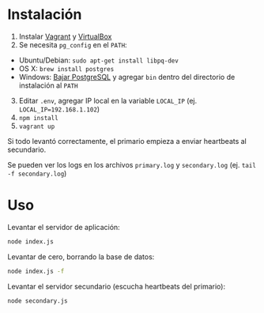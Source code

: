 Instalación
===========

1. Instalar [Vagrant](https://www.vagrantup.com/downloads) y [VirtualBox](https://www.virtualbox.org/wiki/Downloads)
2. Se necesita `pg_config` en el `PATH`:
  * Ubuntu/Debian: `sudo apt-get install libpq-dev`
  * OS X: `brew install postgres`
  * Windows: [Bajar PostgreSQL](http://www.postgresql.org/download/windows/) y agregar `bin` dentro del directorio de instalación al `PATH`
3. Editar `.env`, agregar IP local en la variable `LOCAL_IP` (ej. `LOCAL_IP=192.168.1.102`)
4. `npm install`
5. `vagrant up`

Si todo levantó correctamente, el primario empieza a enviar heartbeats al secundario.

Se pueden ver los logs en los archivos `primary.log` y `secondary.log` (ej. `tail -f secondary.log`)

Uso
===

Levantar el servidor de aplicación:

```sh
node index.js
```

Levantar de cero, borrando la base de datos:

```sh
node index.js -f
```

Levantar el servidor secundario (escucha heartbeats del primario):

```sh
node secondary.js
```
